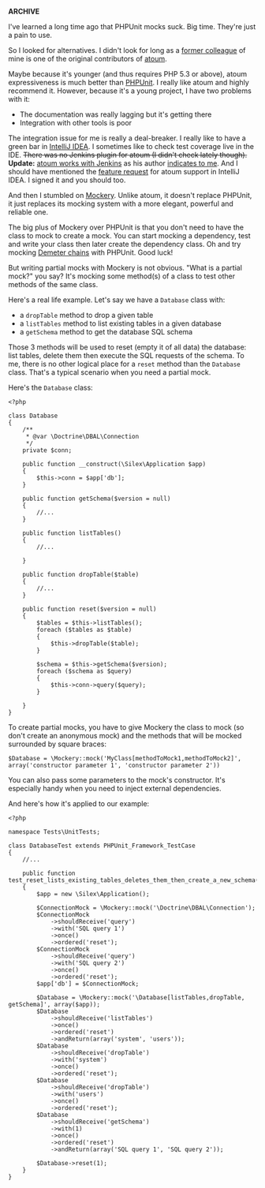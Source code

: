 **ARCHIVE**

I've learned a long time ago that PHPUnit mocks suck. Big time. They're just a pain to use.

So I looked for alternatives. I didn't look for long as a [former colleague](https://github.com/fdussert) of mine is one of the original contributors of [atoum](https://github.com/atoum/atoum).

Maybe because it's younger (and thus requires PHP 5.3 or above), atoum expressiveness is much better than [PHPUnit](https://github.com/sebastianbergmann/phpunit).
I really like atoum and highly recommend it. However, because it's a young project, I have two problems with it:

* The documentation was really lagging but it's getting there
* Integration with other tools is poor

The integration issue for me is really a deal-breaker. I really like to have a green bar in [IntelliJ IDEA](http://www.jetbrains.com/idea/). I sometimes like to check test coverage live in the IDE. <span style="text-decoration: line-through;">There was no Jenkins plugin for atoum (I didn't check lately though).</span>
**Update:** [atoum works with Jenkins](https://github.com/atoum/atoum/wiki/atoum-et-Jenkins-(ou-Hudson)) as his author [indicates to me](https://twitter.com/mageekguy/status/290863062636969984). And I should have mentioned the [feature request](http://blog.mageekbox.net/?post/2012/11/07/You-use-atoum-and-PhpStorm) for atoum support in IntelliJ IDEA. I signed it and you should too.

And then I stumbled on [Mockery](https://github.com/padraic/mockery). Unlike atoum, it doesn't replace PHPUnit, it just replaces its mocking system with a more elegant, powerful and reliable one.

The big plus of Mockery over PHPUnit is that you don't need to have the class to mock to create a mock. You can start mocking a dependency, test and write your class then later create the dependency class. Oh and try mocking [Demeter chains](https://github.com/padraic/mockery#mocking-demeter-chains-and-fluent-interfaces) with PHPUnit. Good luck!

But writing partial mocks with Mockery is not obvious. "What is a partial mock?" you say? It's mocking some method(s) of a class to test other methods of the same class.

Here's a real life example. Let's say we have a `Database` class with:

* a `dropTable` method to drop a given table
* a `listTables` method to list existing tables in a given database
* a `getSchema` method to get the database SQL schema

Those 3 methods will be used to reset (empty it of all data) the database: list tables, delete them then execute the SQL requests of the schema.
To me, there is no other logical place for a `reset` method than the `Database` class. That's a typical scenario when you need a partial mock.

Here's the `Database` class:

```language-php
<?php

class Database
{
    /**
     * @var \Doctrine\DBAL\Connection
     */
    private $conn;

    public function __construct(\Silex\Application $app)
    {
        $this->conn = $app['db'];
    }

    public function getSchema($version = null)
    {
        //...
    }

    public function listTables()
    {
        //...

    }

    public function dropTable($table)
    {
        //...
    }

    public function reset($version = null)
    {
        $tables = $this->listTables();
        foreach ($tables as $table)
        {
            $this->dropTable($table);
        }

        $schema = $this->getSchema($version);
        foreach ($schema as $query)
        {
            $this->conn->query($query);
        }

    }
}
```

To create partial mocks, you have to give Mockery the class to mock (so don't create an anonymous mock) and the methods that will be mocked surrounded by square braces:

```language-php
$Database = \Mockery::mock('MyClass[methodToMock1,methodToMock2]', array('constructor parameter 1', 'constructor parameter 2'))
```

You can also pass some parameters to the mock's constructor. It's especially handy when you need to inject external dependencies.

And here's how it's applied to our example:

```language-php
<?php

namespace Tests\UnitTests;

class DatabaseTest extends PHPUnit_Framework_TestCase
{
    //...

    public function test_reset_lists_existing_tables_deletes_them_then_create_a_new_schema()
    {
        $app = new \Silex\Application();

        $ConnectionMock = \Mockery::mock('\Doctrine\DBAL\Connection');
        $ConnectionMock
            ->shouldReceive('query')
            ->with('SQL query 1')
            ->once()
            ->ordered('reset');
        $ConnectionMock
            ->shouldReceive('query')
            ->with('SQL query 2')
            ->once()
            ->ordered('reset');
        $app['db'] = $ConnectionMock;

        $Database = \Mockery::mock('\Database[listTables,dropTable, getSchema]', array($app));
        $Database
            ->shouldReceive('listTables')
            ->once()
            ->ordered('reset')
            ->andReturn(array('system', 'users'));
        $Database
            ->shouldReceive('dropTable')
            ->with('system')
            ->once()
            ->ordered('reset');
        $Database
            ->shouldReceive('dropTable')
            ->with('users')
            ->once()
            ->ordered('reset');
        $Database
            ->shouldReceive('getSchema')
            ->with(1)
            ->once()
            ->ordered('reset')
            ->andReturn(array('SQL query 1', 'SQL query 2'));

        $Database->reset(1);
    }
}
```

